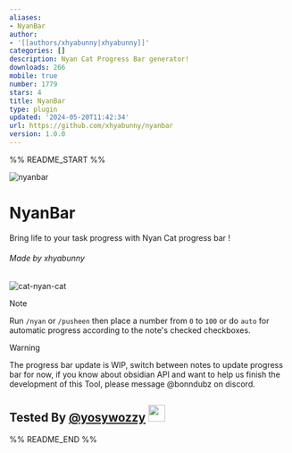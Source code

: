 ```yaml
---
aliases:
- NyanBar
author:
- '[[authors/xhyabunny|xhyabunny]]'
categories: []
description: Nyan Cat Progress Bar generator!
downloads: 266
mobile: true
number: 1779
stars: 4
title: NyanBar
type: plugin
updated: '2024-05-20T11:42:34'
url: https://github.com/xhyabunny/nyanbar
version: 1.0.0
---
```


%% README_START %%

![nyanbar](https://github.com/xhyabunny/nyanbar/assets/106491722/0513fea4-074b-4486-9046-1abfb5d7acd0)
# NyanBar
Bring life to your task progress with Nyan Cat progress bar ! 
 
<h6>Made by xhyabunny</h6>

![cat-nyan-cat](https://github.com/xhyabunny/obsidian-sample-plugin/assets/106491722/262b2c04-c5bc-44a3-86d0-26967b9b4660)

> [!NOTE]
> Run `/nyan` or `/pusheen` then place a number from `0` to `100` or do `auto` for automatic progress according to the note's checked checkboxes.

> [!WARNING]
> The progress bar update is WIP, switch between notes to update progress bar for now, if you know about obsidian API and want to help us finish the development of this Tool, please message @bonndubz on discord. 

## Tested By [@yosywozzy](https://github.com/yosywozzy) <img src="https://avatars.githubusercontent.com/u/169003340?v=4" width='30px' height='30px'/>


%% README_END %%